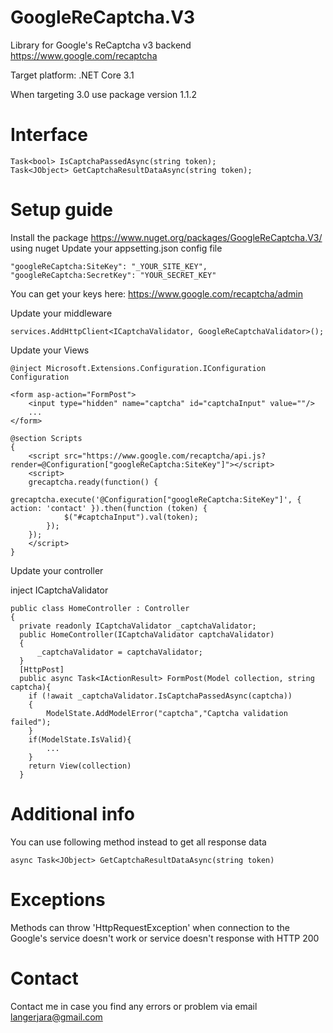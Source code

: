 # GoogleReCaptcha.V3
Library for Google's ReCaptcha v3 backend
https://www.google.com/recaptcha

Target platform: .NET Core 3.1

When targeting 3.0 use package version 1.1.2

# Interface

    Task<bool> IsCaptchaPassedAsync(string token);
    Task<JObject> GetCaptchaResultDataAsync(string token);

# Setup guide
Install the package https://www.nuget.org/packages/GoogleReCaptcha.V3/ using nuget
Update your appsetting.json config file

    "googleReCaptcha:SiteKey": "_YOUR_SITE_KEY",
    "googleReCaptcha:SecretKey": "YOUR_SECRET_KEY"
    
You can get your keys here: https://www.google.com/recaptcha/admin

Update your middleware

    services.AddHttpClient<ICaptchaValidator, GoogleReCaptchaValidator>();

Update your Views

    @inject Microsoft.Extensions.Configuration.IConfiguration Configuration
    
    <form asp-action="FormPost">
        <input type="hidden" name="captcha" id="captchaInput" value=""/>
        ...
    </form>

    @section Scripts
    {
        <script src="https://www.google.com/recaptcha/api.js?render=@Configuration["googleReCaptcha:SiteKey"]"></script>
        <script>
        grecaptcha.ready(function() {
            grecaptcha.execute('@Configuration["googleReCaptcha:SiteKey"]', { action: 'contact' }).then(function (token) {
                $("#captchaInput").val(token);
            });
        });
        </script>
    }

Update your controller

inject ICaptchaValidator

    public class HomeController : Controller
    {
      private readonly ICaptchaValidator _captchaValidator;
      public HomeController(ICaptchaValidator captchaValidator)
      {
          _captchaValidator = captchaValidator;
      }
      [HttpPost]
      public async Task<IActionResult> FormPost(Model collection, string captcha){
        if (!await _captchaValidator.IsCaptchaPassedAsync(captcha))
        {
            ModelState.AddModelError("captcha","Captcha validation failed");
        }
        if(ModelState.IsValid){
            ...
        }
        return View(collection)
      }

# Additional info
You can use following method instead to get all response data
        
    async Task<JObject> GetCaptchaResultDataAsync(string token)
    
# Exceptions
Methods can throw 'HttpRequestException' when connection to the Google's service doesn't work or service doesn't response with HTTP 200

# Contact
Contact me in case you find any errors or problem via email langerjara@gmail.com